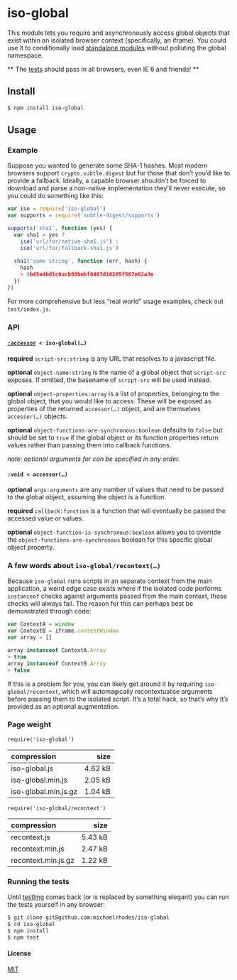 # iso-global

This module lets you require and asynchronously access global objects that exist within an isolated browser context (specifically, an iframe). You could use it to conditionally load [standalone modules](http://www.forbeslindesay.co.uk/post/46324645400/standalone-browserify-builds) without polluting the global namespace.

** The [tests](#running-the-tests) should pass in all browsers, even IE 6 and friends! **

## Install

```sh
$ npm install iso-global
```

## Usage

### Example

Suppose you wanted to generate some SHA-1 hashes. Most modern browsers support `crypto.subtle.digest` but for those that don’t  you’d like to provide a fallback. Ideally, a capable browser shouldn’t be forced to download and parse a non-native implementation they’ll never execute, so you could do something like this:

```js
var iso = require('iso-global')
var supports = require('subtle-digest/supports')

supports('sha1', function (yes) {
  var sha1 = yes ?
    iso('url/for/native-sha1.js') :
    iso('url/for/fallback-sha1.js')
  
  sha1('some string', function (err, hash) {
    hash
    > 8b45e4bd1c6acb88bebf6407d16205f567e62a3e
  })
})
```

For more comprehensive but less “real world” usage examples, check out `test/index.js`.

### API

#### [`:accessor`](#void--accessor)` < iso-global(…)`

**required** `script-src:string` is any URL that resolves to a javascript file.

**optional** `object-name:string` is the name of a global object that `script-src` exposes. If omitted, the basename of `script-src` will be used instead.

**optional** `object-properties:array` is a list of properties, belonging to the global object, that you would like to access. These will be exposed as properties of the returned `accessor(…)` object, and are themselves `accessor(…)` objects.

**optional** `object-functions-are-synchronous:boolean` defaults to `false` but should be set to `true` if the global object or its function properties return values rather than passing them into callback functions.

*note: optional arguments for can be specified in any order.*

#### `:void < accessor(…)`

**optional** `args:arguments` are any number of values that need to be passed to the global object, assuming the object is a function.

**required** `callback:function` is a function that will eventually be passed the accessed value or values.

**optional** `object-function-is-synchronous:boolean` allows you to override the `object-functions-are-synchronous` boolean for this specific global object property.

### A few words about `iso-global/recontext(…)`

Because `iso-global` runs scripts in an separate context from the main application, a weird edge case exists where if the isolated code performs `instanceof` checks against arguments passed from the main context, those checks will always fail. The reason for this can perhaps best be demonstrated through code:

```js
var ContextA = window
var ContextB = iframe.contentWindow
var array = []

array instanceof ContextA.Array
> true
array instanceof ContextB.Array
> false
```

If this is a problem for you, you can likely get around it by requiring `iso-global/recontext`, which will automagically recontextualise arguments before passing them to the isolated script. It’s a total hack, so that’s why it’s provided as an optional augmentation.

### Page weight

`require('iso-global')`

| compression          |    size |
| :------------------- | ------: |
| iso-global.js        | 4.62 kB |
| iso-global.min.js    | 2.05 kB |
| iso-global.min.js.gz | 1.04 kB |


`require('iso-global/recontext')`

| compression         |    size |
| :------------------ | ------: |
| recontext.js        | 5.43 kB |
| recontext.min.js    | 2.47 kB |
| recontext.min.js.gz | 1.22 kB |

### Running the tests

Until [testling](https://ci.testling.com/) comes back (or is replaced by something elegant) you can run the tests yourself in any browser:

```sh
$ git clone git@github.com:michaelrhodes/iso-global
$ cd iso-global
$ npm install
$ npm test
```

#### License

[MIT](http://opensource.org/licenses/MIT)
